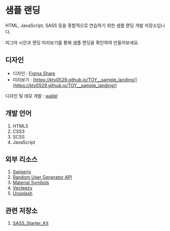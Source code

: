 # 샘플 랜딩
HTML, JavaScript, SASS 등을 종합적으로 연습하기 위한 샘플 랜딩 개발 저장소입니다.

피그마 시안과 랜딩 미리보기를 통해 샘플 랜딩을 확인하여 만들어보세요.

## 디자인
- 디자인 : [Figma Share](https://www.figma.com/file/Uv57BQbzSSKoixVRVLpw7M/%5BTOY%5D-Sample-Landing?node-id=1202%3A14)
- 미리보기 : [https://kty0529.github.io/TOY__sample_landing/](https://kty0529.github.io/TOY__sample_landing/)

디자인 및 데모 개발 : [wallel](https://wallel.com)

## 개발 언어
1. HTML5
2. CSS3
3. SCSS
4. JavaScript

## 외부 리소스
1. [Swiperjs](https://swiperjs.com)
2. [Random User Generator API](https://randomuser.me)
3. [Material Symbols](https://fonts.google.com/icons)
4. [Vecteezy](https://www.vecteezy.com/free-vector/website)
5. [Unsplash](https://unsplash.com/)

## 관련 저장소
1. [SASS_Starter_Kit](https://github.com/kty0529/SASS__Starter_Kit)
